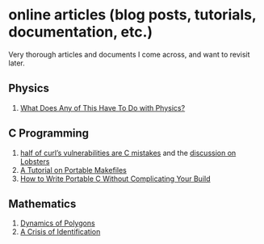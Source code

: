 # online articles (blog posts, tutorials, documentation, etc.)

Very thorough articles and documents I come across, and want to revisit later.

## Physics

1. [What Does Any of This Have To Do with Physics?](https://nautil.us/issue/43/heroes/what-does-any-of-this-have-to-do-with-physics)

## C Programming

1. [half of curl’s vulnerabilities are C mistakes](https://daniel.haxx.se/blog/2021/03/09/half-of-curls-vulnerabilities-are-c-mistakes/) and the [discussion on Lobsters](https://lobste.rs/s/3efzcx/half_curl_s_vulnerabilities_are_c)
2. [A Tutorial on Portable Makefiles](https://nullprogram.com/blog/2017/08/20/)
3. [How to Write Portable C Without Complicating Your Build](https://nullprogram.com/blog/2017/03/30/)

## Mathematics

1. [Dynamics of Polygons](http://dynamicsofpolygons.org/)
2. [A Crisis of Identification](https://inference-review.com/article/a-crisis-of-identification)
